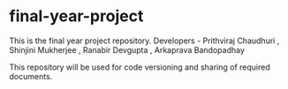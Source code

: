 # final-year-project
This is the final year project repository. Developers - Prithviraj Chaudhuri , Shinjini Mukherjee , Ranabir Devgupta , Arkaprava Bandopadhay 

This repository will be used for code versioning and sharing of required documents.

